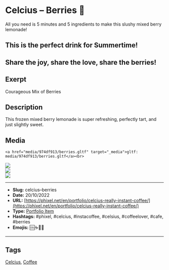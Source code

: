 # Celcius – Berries 🍒
All you need is 5 minutes and 5 ingredients to make this slushy mixed berry lemonade!

## This is the perfect drink for Summertime!

Share the joy, share the love, share the berries!
------------
## Exerpt
Courageous Mix of Berries
## Description
This frozen mixed berry lemonade is super refreshing, perfectly tart, and just slightly sweet.
## Media
	<a href="media/974df913/berries.gltf" target="_media">gltf: media/974df913/berries.gltf</a><br>
<img src="media/ca6545ad/berries.jpg" loading="lazy"><br>
<img src="media/8b86cfbf/berries.png" loading="lazy"><br>
<img src="media/3e78b1e2/berries.png" loading="lazy"><br>

------------
- **Slug:** celcius–berries
- **Date:** 20/10/2022
- **URL:** [https://phixel.net/en/portfolio/celcius-really-instant-coffee/](https://phixel.net/en/portfolio/celcius-really-instant-coffee/)
- **Type:** [Portfolio Item](#portfolio-item)
- **Hashtags:** #phixel, #celcius, #instacoffee, #celsius, #coffeelover, #cafe, #berries
- **Emojis:** 🆒☕🍒🥤

------------
## Tags
[Celcius](#celcius), [Coffee](#coffee)
